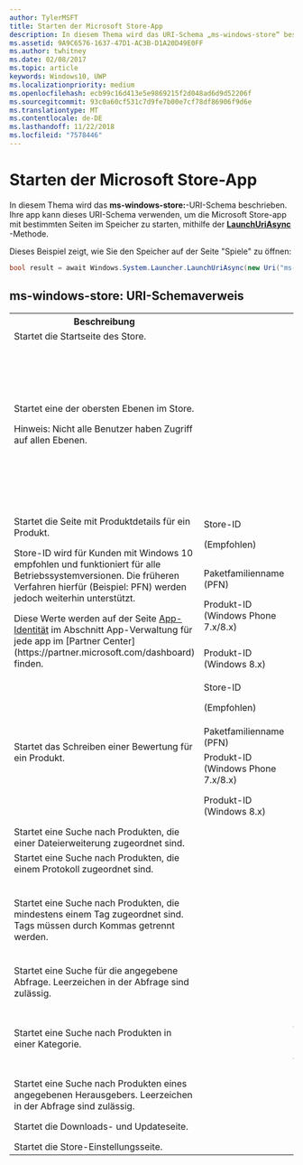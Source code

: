 ```yaml
---
author: TylerMSFT
title: Starten der Microsoft Store-App
description: In diesem Thema wird das URI-Schema „ms-windows-store“ beschrieben. Ihre app kann dieses URI-Schema verwenden, um die Microsoft Store-app mit bestimmten Seiten im Speicher zu starten.
ms.assetid: 9A9C6576-1637-47D1-AC3B-D1A20D49E0FF
ms.author: twhitney
ms.date: 02/08/2017
ms.topic: article
keywords: Windows10, UWP
ms.localizationpriority: medium
ms.openlocfilehash: ecb99c16d413e5e9869215f2d048ad6d9d52206f
ms.sourcegitcommit: 93c0a60cf531c7d9fe7b00e7cf78df86906f9d6e
ms.translationtype: MT
ms.contentlocale: de-DE
ms.lasthandoff: 11/22/2018
ms.locfileid: "7578446"
---
```

# <a name="launch-the-microsoft-store-app"></a>Starten der Microsoft Store-App



In diesem Thema wird das **ms-windows-store:**-URI-Schema beschrieben. Ihre app kann dieses URI-Schema verwenden, um die Microsoft Store-app mit bestimmten Seiten im Speicher zu starten, mithilfe der [**LaunchUriAsync**](https://msdn.microsoft.com/library/windows/apps/hh701476) -Methode.

Dieses Beispiel zeigt, wie Sie den Speicher auf der Seite "Spiele" zu öffnen:

```cs
bool result = await Windows.System.Launcher.LaunchUriAsync(new Uri("ms-windows-store://navigatetopage/?Id=Games"));
```

## <a name="ms-windows-store-uri-scheme-reference"></a>ms-windows-store: URI-Schemaverweis

<table>
<tr><th>Beschreibung</th><th></th><th>URI-Schema</th></tr>
<tr><td>Startet die Startseite des Store.</td><td /><td>ms-windows-store://home</td></tr>
<tr><td>Startet eine der obersten Ebenen im Store.<p>Hinweis: Nicht alle Benutzer haben Zugriff auf allen Ebenen.</p>
</td><td /><td>
<p>ms-windows-store://navigatetopage/?Id=Apps </p>
<p>ms-windows-store://navigatetopage/?Id=Games</p>
<p>ms-windows-store://navigatetopage/?Id=Music</p>
<p>ms-windows-store://navigatetopage/?Id=Video</p>
<p>ms-windows-store://navigatetopage/?Id=LOB</p>
</td>
</tr>
<tr>
<td rowspan="4">Startet die Seite mit Produktdetails für ein Produkt. <p>Store-ID wird für Kunden mit Windows 10 empfohlen und funktioniert für alle Betriebssystemversionen. Die früheren Verfahren hierfür (Beispiel: PFN) werden jedoch weiterhin unterstützt.</p>
<p>Diese Werte werden auf der Seite <a href="https://msdn.microsoft.com/library/windows/apps/mt148561.aspx">App-Identität</a> im Abschnitt App-Verwaltung für jede app im [Partner Center](https://partner.microsoft.com/dashboard) finden.</p>
</td>
<td>
Store-ID <p>(Empfohlen)</p>
</td>
<td>
<p>ms-windows-store://pdp/?ProductId=9WZDNCRFHVJL</p>
</td>
</tr>
<tr>
<td>Paketfamilienname (PFN)</td>
<td>ms-windows-store://pdp/?PFN= Microsoft.Office.OneNote_8wekyb3d8bbwe
</td>
</tr>
<tr>
<td>Produkt-ID (Windows Phone 7.x/8.x)</td>
<td>ms-windows-store://pdp/?PhoneAppId=ca05b3ab-f157-450c-8c49-a1f127f5e71d </td>
</tr>
<tr>
<td>Produkt-ID (Windows 8.x)</td>
<td>ms-windows-store://pdp/?AppId=f022389f-f3a6-417e-ad23-704fbdf57117
</td>
</tr>
<tr>
<td rowspan="4">Startet das Schreiben einer Bewertung für ein Produkt.</td>
<td>Store-ID <p>(Empfohlen)</p></td>
<td>ms-windows-store://review/?ProductId=9WZDNCRFHVJL </td>
</tr>
<tr>
<td>Paketfamilienname (PFN)</td>
<td>ms-windows-store://review/?PFN= Microsoft.Office.OneNote_8wekyb3d8bbwe
</td>
</tr>
<tr>
<td>Produkt-ID (Windows Phone 7.x/8.x)</td>
<td>ms-windows-store://reviewapp/?AppId=ca05b3ab-f157-450c-8c49-a1f127f5e71d </td>
</tr>
<tr>
<td>Produkt-ID (Windows 8.x)</td>
<td>ms-windows-store://review/?AppId=f022389f-f3a6-417e-ad23-704fbdf57117 </td>
</tr>
<tr>
<td>Startet eine Suche nach Produkten, die einer Dateierweiterung zugeordnet sind. </td>
<td />
<td>ms-windows-store://assoc/?FileExt=pdf
</td>
</tr>
<tr>
<td>Startet eine Suche nach Produkten, die einem Protokoll zugeordnet sind.</td>
<td />
<td>ms-windows-store://assoc/?Protocol=ms-word </td>
</tr>
<tr>
<td>Startet eine Suche nach Produkten, die mindestens einem Tag zugeordnet sind. Tags müssen durch Kommas getrennt werden.
</td>
<td />
<td>
<p>ms-windows-store://assoc/?Tags=Photos_Rich_Media_Edit </p>
<p>ms-windows-store://assoc/?Tags=Photos_Rich_Media_Edit, Camera_Capture_App</p>
</td>
</tr>
<tr>
<td>
Startet eine Suche für die angegebene Abfrage. Leerzeichen in der Abfrage sind zulässig.
</td>
<td />
<td>ms-windows-store://search/?query=OneNote </td>
</tr>
<tr>
<td>Startet eine Suche nach Produkten in einer Kategorie.</td>
<td />
<td>
<p>ms-windows-store://browse/?type=Apps&amp;cat=Productivity</p>
<p>ms-windows-store://browse/?type=Apps&amp;cat=Health+%26+fitness </p>
</td>
</tr>
<tr>
<td>Startet eine Suche nach Produkten eines angegebenen Herausgebers. Leerzeichen in der Abfrage sind zulässig.
</td>
<td />
<td>ms-windows-store://publisher/?name=Microsoft Corporation
</td>
</tr>
<tr><td>Startet die Downloads- und Updateseite.</td>
<td />
<td>ms-windows-store://downloadsandupdates </td>
</tr>
<tr>
<td>Startet die Store-Einstellungsseite.</td>
<td />
<td>ms-windows-store://settings </td>
</tr>
</table>

 

 
